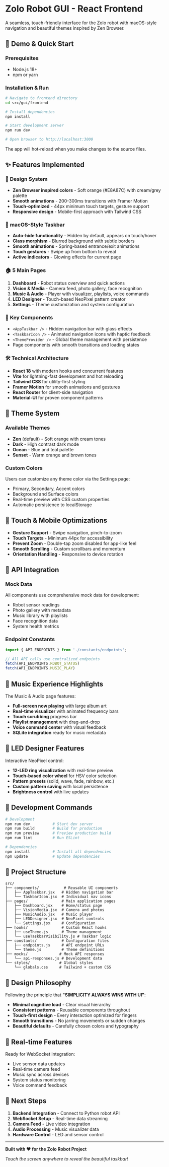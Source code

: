 # Zolo Robot GUI - React Frontend

A seamless, touch-friendly interface for the Zolo robot with macOS-style navigation and beautiful themes inspired by Zen Browser.

## 🚀 Demo & Quick Start

### Prerequisites
- Node.js 18+ 
- npm or yarn

### Installation & Run

```bash
# Navigate to frontend directory
cd src/gui/frontend

# Install dependencies
npm install

# Start development server
npm run dev

# Open browser to http://localhost:3000
```

The app will hot-reload when you make changes to the source files.

## ✨ Features Implemented

### 🎨 **Design System**
- **Zen Browser inspired colors** - Soft orange (#E8A87C) with cream/grey palette
- **Smooth animations** - 200-300ms transitions with Framer Motion
- **Touch-optimized** - 44px minimum touch targets, gesture support
- **Responsive design** - Mobile-first approach with Tailwind CSS

### 📱 **macOS-Style Taskbar**
- **Auto-hide functionality** - Hidden by default, appears on touch/hover
- **Glass morphism** - Blurred background with subtle borders
- **Smooth animations** - Spring-based entrance/exit animations
- **Touch gestures** - Swipe up from bottom to reveal
- **Active indicators** - Glowing effects for current page

### 🏠 **5 Main Pages**

1. **Dashboard** - Robot status overview and quick actions
2. **Vision & Media** - Camera feed, photo gallery, face recognition
3. **Music & Audio** - Player with visualizer, playlists, voice commands  
4. **LED Designer** - Touch-based NeoPixel pattern creator
5. **Settings** - Theme customization and system configuration

### 🎯 **Key Components**
- `<AppTaskbar />` - Hidden navigation bar with glass effects
- `<TaskbarIcon />` - Animated navigation icons with haptic feedback
- `<ThemeProvider />` - Global theme management with persistence
- Page components with smooth transitions and loading states

### 🛠️ **Technical Architecture**
- **React 18** with modern hooks and concurrent features
- **Vite** for lightning-fast development and hot reloading
- **Tailwind CSS** for utility-first styling
- **Framer Motion** for smooth animations and gestures
- **React Router** for client-side navigation
- **Material-UI** for proven component patterns

## 🎨 Theme System

### Available Themes
- **Zen** (default) - Soft orange with cream tones
- **Dark** - High contrast dark mode
- **Ocean** - Blue and teal palette  
- **Sunset** - Warm orange and brown tones

### Custom Colors
Users can customize any theme color via the Settings page:
- Primary, Secondary, Accent colors
- Background and Surface colors
- Real-time preview with CSS custom properties
- Automatic persistence to localStorage

## 📱 Touch & Mobile Optimizations

- **Gesture Support** - Swipe navigation, pinch-to-zoom
- **Touch Targets** - Minimum 44px for accessibility
- **Prevent Zoom** - Double-tap zoom disabled for app-like feel
- **Smooth Scrolling** - Custom scrollbars and momentum
- **Orientation Handling** - Responsive to device rotation

## 🔌 API Integration

### Mock Data
All components use comprehensive mock data for development:
- Robot sensor readings
- Photo gallery with metadata
- Music library with playlists
- Face recognition data
- System health metrics

### Endpoint Constants
```javascript
import { API_ENDPOINTS } from './constants/endpoints';

// All API calls use centralized endpoints
fetch(API_ENDPOINTS.ROBOT_STATUS)
fetch(API_ENDPOINTS.MUSIC_PLAY)
```

## 🎵 Music Experience Highlights

The Music & Audio page features:
- **Full-screen now playing** with large album art
- **Real-time visualizer** with animated frequency bars
- **Touch scrubbing** progress bar
- **Playlist management** with drag-and-drop
- **Voice command center** with visual feedback
- **SQLite integration** ready for music metadata

## 🎨 LED Designer Features

Interactive NeoPixel control:
- **12-LED ring visualization** with real-time preview
- **Touch-based color wheel** for HSV color selection
- **Pattern presets** (solid, wave, fade, rainbow, etc.)
- **Custom pattern saving** with local persistence
- **Brightness control** with live updates

## 🔧 Development Commands

```bash
# Development
npm run dev          # Start dev server
npm run build        # Build for production
npm run preview      # Preview production build
npm run lint         # Run ESLint

# Dependencies
npm install          # Install all dependencies
npm update           # Update dependencies
```

## 📁 Project Structure

```
src/
├── components/           # Reusable UI components
│   ├── AppTaskbar.jsx   # Hidden navigation bar
│   └── TaskbarIcon.jsx  # Individual nav icons
├── pages/               # Main application pages
│   ├── Dashboard.jsx    # Home/status page
│   ├── VisionMedia.jsx  # Camera and photos
│   ├── MusicAudio.jsx   # Music player
│   ├── LEDDesigner.jsx  # NeoPixel controls
│   └── Settings.jsx     # Configuration
├── hooks/               # Custom React hooks
│   ├── useTheme.js      # Theme management
│   └── useTaskbarVisibility.js # Taskbar logic
├── constants/           # Configuration files
│   ├── endpoints.js     # API endpoint URLs
│   └── theme.js         # Theme definitions
├── mocks/              # Mock API responses
│   └── api-responses.js # Development data
└── styles/             # Global styles
    └── globals.css     # Tailwind + custom CSS
```

## 🌟 Design Philosophy

Following the principle that **"SIMPLICITY ALWAYS WINS WITH UI"**:

- **Minimal cognitive load** - Clear visual hierarchy
- **Consistent patterns** - Reusable components throughout
- **Touch-first design** - Every interaction optimized for fingers
- **Smooth transitions** - No jarring movements or sudden changes
- **Beautiful defaults** - Carefully chosen colors and typography

## 🔄 Real-time Features

Ready for WebSocket integration:
- Live sensor data updates
- Real-time camera feed
- Music sync across devices
- System status monitoring
- Voice command feedback

## 🎯 Next Steps

1. **Backend Integration** - Connect to Python robot API
2. **WebSocket Setup** - Real-time data streaming  
3. **Camera Feed** - Live video integration
4. **Audio Processing** - Music visualizer data
5. **Hardware Control** - LED and sensor control

---

**Built with ❤️ for the Zolo Robot Project**

*Touch the screen anywhere to reveal the beautiful taskbar!*